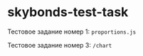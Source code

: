 # skybonds-test-task

Тестовое задание номер 1: `proportions.js`

Тестовое задание номер 3: `/chart`
